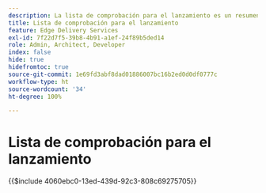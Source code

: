 ```yaml
---
description: La lista de comprobación para el lanzamiento es un resumen de las mejores prácticas a tener en cuenta a la hora de lanzar un sitio web. Estos pasos son buenas prácticas en general, pero contienen algunos aspectos específicos de Adobe Experience Manager.
title: Lista de comprobación para el lanzamiento
feature: Edge Delivery Services
exl-id: 7f22d7f5-39b8-4b91-a1ef-24f89b5ded14
role: Admin, Architect, Developer
index: false
hide: true
hidefromtoc: true
source-git-commit: 1e69fd3abf8dad01886007bc16b2ed0d0df0777c
workflow-type: ht
source-wordcount: '34'
ht-degree: 100%

---
```


# Lista de comprobación para el lanzamiento

{{$include 4060ebc0-13ed-439d-92c3-808c69275705}}
